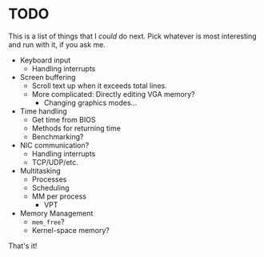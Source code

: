 # TODO

This is a list of things that I *could* do next. Pick whatever is most
interesting and run with it, if you ask me.

* Keyboard input
  * Handling interrupts
* Screen buffering
  * Scroll text up when it exceeds total lines.
  * More complicated: Directly editing VGA memory?
    * Changing graphics modes...
* Time handling
  * Get time from BIOS
  * Methods for returning time
  * Benchmarking?
* NIC communication?
  * Handling interrupts
  * TCP/UDP/etc.
* Multitasking
  * Processes
  * Scheduling
  * MM per process
    * VPT
* Memory Management
  * `mem_free`?
  * Kernel-space memory?

That's it!
